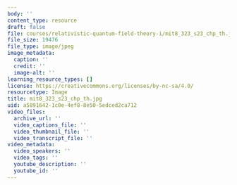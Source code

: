```yaml
---
body: ''
content_type: resource
draft: false
file: courses/relativistic-quantum-field-theory-i/mit8_323_s23_chp_th.jpg
file_size: 19476
file_type: image/jpeg
image_metadata:
  caption: ''
  credit: ''
  image-alt: ''
learning_resource_types: []
license: https://creativecommons.org/licenses/by-nc-sa/4.0/
resourcetype: Image
title: mit8_323_s23_chp_th.jpg
uid: a5891642-1c0e-4ef8-8e50-5edced2ca712
video_files:
  archive_url: ''
  video_captions_file: ''
  video_thumbnail_file: ''
  video_transcript_file: ''
video_metadata:
  video_speakers: ''
  video_tags: ''
  youtube_description: ''
  youtube_id: ''
---
```

